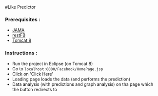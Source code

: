 #Like Predictor

### Prerequisites : 
- <a href="http://math.nist.gov/javanumerics/jama/">JAMA</a> 
- <a href="http://restfb.com/"> restFB </a>
- <a href="http://tomcat.apache.org/"> Tomcat 8 </a>

### Instructions :
- Run the project in Eclipse (on Tomcat 8)
- Go to ```localhost:8080/Facebook/HomePage.jsp```
- Click on 'Click Here' 
- Loading page loads the data (and performs the prediction)
- Data analysis (with predictions and graph analysis) on tha page which the button redirects to
